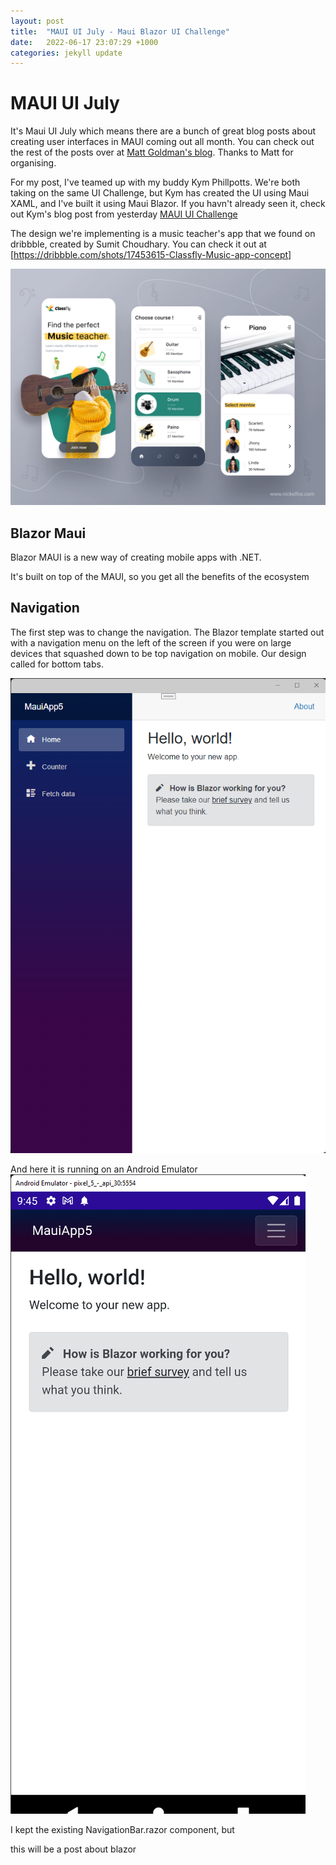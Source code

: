 ```yaml
---
layout: post
title:  "MAUI UI July - Maui Blazor UI Challenge"
date:   2022-06-17 23:07:29 +1000
categories: jekyll update
---
```


# MAUI UI July
It's Maui UI July which means there are a bunch of great blog posts about creating user interfaces in MAUI coming out all month. You can check out the rest of the posts over at [Matt Goldman's blog](https://goforgoldman.com/2022/05/19/maui-ui-july.html). Thanks to Matt for organising.

For my post, I've teamed up with my buddy Kym Phillpotts. We're both taking on the same UI Challenge, but Kym has created the UI using Maui XAML, and I've built it using Maui Blazor. If you havn't already seen it, check out Kym's blog post from yesterday [MAUI UI Challenge](kymphillpotts.com/maui)

The design we're implementing is a music teacher's app that we found on dribbble, created by Sumit Choudhary. You can check it out at [https://dribbble.com/shots/17453615-Classfly-Music-app-concept]

![Design](/assets/images/design.webp)


## Blazor Maui

Blazor MAUI is a new way of creating mobile apps with .NET.

It's built on top of the MAUI, so you get all the benefits of the ecosystem


## Navigation

The first step was to change the navigation. The Blazor template started out with a navigation menu on the left of the screen if you were on large devices that squashed down to be top navigation on mobile. Our design called for bottom tabs.

![Blank Maui Blazor app running on Windows 11](/assets/images/blazor-nav.png)

And here it is running on an Android Emulator
![Blank Maui Blazor app running on and Android Emulator](/assets/images/android.png)

I kept the existing NavigationBar.razor component, but 


this will be a post about blazor

[jekyll-docs]: https://jekyllrb.com/docs/home
[jekyll-gh]:   https://github.com/jekyll/jekyll
[jekyll-talk]: https://talk.jekyllrb.com/
